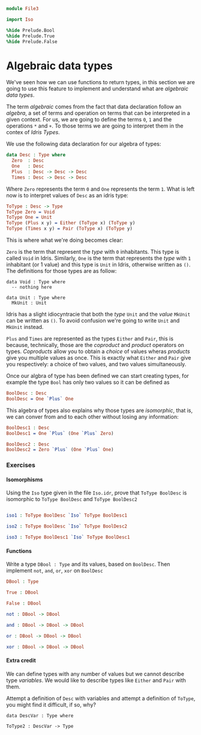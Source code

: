 ```idris
module File3

import Iso

%hide Prelude.Bool
%hide Prelude.True
%hide Prelude.False
```

# Algebraic data types

We've seen how we can use functions to return types, in this section we are going
to use this feature to implement and understand what are _algebraic data types_.

The term _algebraic_ comes from the fact that data declaration follow an _algebra_,
a set of terms and operation on terms that can be interpreted in a given context.
For us, we are going to define the terms `0`, `1` and the operations `*` and `+`.
To those terms we are going to interpret them in the contex of _Idris Types_.

We use the following data declaration for our algebra of types:

```idris
data Desc : Type where
  Zero  : Desc
  One   : Desc
  Plus  : Desc -> Desc -> Desc
  Times : Desc -> Desc -> Desc
```

Where `Zero` represents the term `0` and `One` represents the term `1`. What is left
now is to interpret values of `Desc` as an idris type:

```idris
ToType : Desc -> Type
ToType Zero = Void
ToType One = Unit
ToType (Plus x y) = Either (ToType x) (ToType y)
ToType (Times x y) = Pair (ToType x) (ToType y)
```

This is where what we're doing becomes clear:

`Zero` is the term that represent the _type_ with `0` inhabitants. This type is called
`Void` in Idris. Similarly, `One` is the term that represents the _type_ with `1`
inhabitant (or 1 value) and this type is `Unit` in Idris, otherwise written as `()`.
The definitions for those types are as follow:

```
data Void : Type where
  -- nothing here

data Unit : Type where
  MkUnit : Unit
```

Idris has a slight idiocyntracie that both the _type_ `Unit` and the _value_ `MkUnit`
can be written as `()`. To avoid confusion we're going to write `Unit` and `MkUnit`
instead.

`Plus` and `Times` are represented as the types `Either` and `Pair`, this is because,
technically, those are the _coproduct_ and _product_ operators on types. _Coproducts_
allow you to obtain a _choice_ of values wheras _products_ give you multiple values
as once. This is exactly what `Either` and `Pair` give you respectively: a choice of
two values, and two values simultaneously.

Once our algbra of type has been defined we can start creating types, for example
the type `Bool` has only two values so it can be defined as

```idris
BoolDesc : Desc
BoolDesc = One `Plus` One
```

This algebra of types also explains why those types are _isomorphic_, that is, we
can conver from and to each other without losing any information:

```idris
BoolDesc1 : Desc
BoolDesc1 = One `Plus` (One `Plus` Zero)

BoolDesc2 : Desc
BoolDesc2 = Zero `Plus` (One `Plus` One)
```

### Exercises

#### Isomorphisms

Using the `Iso` type given in the file `Iso.idr`, prove that `ToType BoolDesc` is isomorphic to
`ToType BoolDesc` and `ToType BoolDesc2`

```idris

iso1 : ToType BoolDesc `Iso` ToType BoolDesc1

iso2 : ToType BoolDesc `Iso` ToType BoolDesc2

iso3 : ToType BoolDesc1 `Iso` ToType BoolDesc1
```

#### Functions


Write a type `DBool : Type` and its values, based on `BoolDesc`. Then implement `not`, `and`, `or`, `xor` on `BoolDesc`

```idris
DBool : Type

True : DBool

False : DBool

not : DBool -> DBool

and : DBool -> DBool -> DBool

or : DBool -> DBool -> DBool

xor : DBool -> DBool -> DBool
```

#### Extra credit

We can define types with any number of values but we cannot describe type _variables_.
We would like to describe types like `Either` and `Pair` with them.

Attempt a definition of `Desc` with variables and attempt a definition of `ToType`,
you might find it difficult, if so, why?

```
data DescVar : Type where

ToType2 : DescVar -> Type
```
